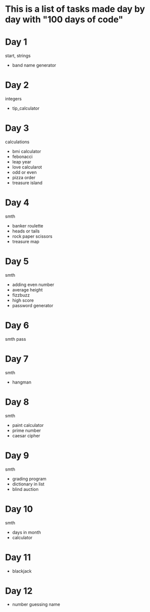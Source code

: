 # This is a list of tasks made day by day with "100 days of code"

# Day 1
start, strings
- band name generator

# Day 2
integers
- tip_calculator

# Day 3
calculations
- bmi calculator
- febonacci
- leap year
- love calcularot
- odd or even
- pizza order
- treasure island

# Day 4
smth
- banker roulette
- heads or tails
- rock paper scissors
- treasure map

# Day 5
smth
- adding even number
- average height
- fizzbuzz
- high score
- password generator

# Day 6
smth
pass

# Day 7
smth
- hangman

# Day 8
smth
- paint calculator
- prime number
- caesar cipher

# Day 9
smth
- grading program
- dictionary in list
- blind auction

# Day 10
smth
- days in month
- calculator

# Day 11
- blackjack

# Day 12
- number guessing name
